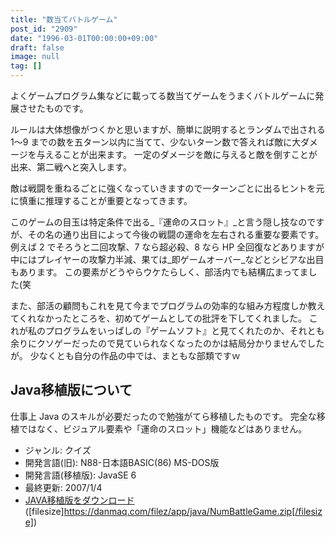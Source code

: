 ```yaml
---
title: "数当てバトルゲーム"
post_id: "2909"
date: "1996-03-01T00:00:00+09:00"
draft: false
image: null
tag: []
---
```



よくゲームプログラム集などに載ってる数当てゲームをうまくバトルゲームに発展させたものです。

ルールは大体想像がつくかと思いますが、簡単に説明するとランダムで出される 1～9 までの数を五ターン以内に当てて、少ないターン数で答えれば敵に大ダメージを与えることが出来ます。
一定のダメージを敵に与えると敵を倒すことが出来、第二戦へと突入します。

敵は戦闘を重ねるごとに強くなっていきますので一ターンごとに出るヒントを元に慎重に推理することが重要となってきます。

このゲームの目玉は特定条件で出る_『運命のスロット』_と言う隠し技なのですが、その名の通り出目によって今後の戦闘の運命を左右される重要な要素です。
例えば 2 でそろうと二回攻撃、7 なら超必殺、8 なら HP 全回復などありますが中にはプレイヤーの攻撃力半減、果ては_即ゲームオーバー_などとシビアな出目もあります。
この要素がどうやらウケたらしく、部活内でも結構広まってました(笑

また、部活の顧問もこれを見て今までプログラムの効率的な組み方程度しか教えてくれなかったところを、初めてゲームとしての批評を下してくれました。
これが私のプログラムをいっぱしの『ゲームソフト』と見てくれたのか、それとも余りにクソゲーだったので見ていられなくなったのかは結局分かりませんでしたが。
少なくとも自分の作品の中では、まともな部類ですｗ

## Java移植版について

仕事上 Java のスキルが必要だったので勉強がてら移植したものです。
完全な移植ではなく、ビジュアル要素や「運命のスロット」機能などはありません。

* ジャンル: クイズ
* 開発言語(旧): N88-日本語BASIC(86) MS-DOS版
* 開発言語(移植版): JavaSE 6
* 最終更新: 2007/1/4
* [JAVA移植版をダウンロード](/filez/app/java/NumBattleGame.zip) ([filesize]https://danmaq.com/filez/app/java/NumBattleGame.zip[/filesize])
